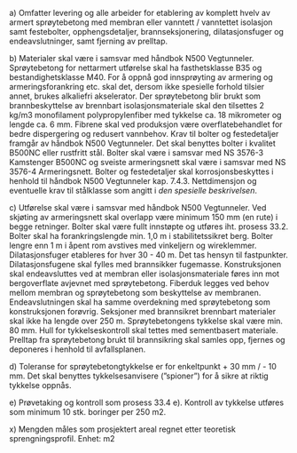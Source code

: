 a) Omfatter levering og alle arbeider for etablering av komplett hvelv av armert sprøytebetong med membran eller vanntett / vanntettet isolasjon samt festebolter, opphengsdetaljer, brannseksjonering, dilatasjonsfuger og endeavslutninger, samt fjerning av prelltap.

b) Materialer skal være i samsvar med håndbok N500 Vegtunneler.
Sprøytebetong for nettarmert utførelse skal ha fasthetsklasse B35 og bestandighetsklasse M40. For å oppnå god innsprøyting av armering og armeringsforankring etc. skal det, dersom ikke spesielle forhold tilsier annet, brukes alkaliefri akselerator.
Der sprøytebetong blir brukt som brannbeskyttelse av brennbart isolasjonsmateriale skal den tilsettes 2 kg/m3 monofilament polypropylenfiber med tykkelse ca. 18 mikrometer og lengde ca. 6 mm. Fibrene skal ved produksjon være overflatebehandlet for bedre dispergering og redusert vannbehov.
Krav til bolter og festedetaljer framgår av håndbok N500 Vegtunneler. Det skal benyttes bolter i kvalitet B500NC eller rustfritt stål.
Bolter skal være i samsvar med NS 3576-3 Kamstenger B500NC og sveiste armeringsnett skal være i samsvar med NS 3576-4 Armeringsnett. Bolter og festedetaljer skal korrosjonsbeskyttes i henhold til håndbok N500 Vegtunneler kap. 7.4.3. Nettdimensjon og eventuelle krav til stålklasse som angitt i *den spesielle beskrivelsen*.

c) Utførelse skal være i samsvar med håndbok N500 Vegtunneler.
Ved skjøting av armeringsnett skal overlapp være minimum 150 mm (en rute) i begge retninger.
Bolter skal være fullt innstøpte og utføres iht. prosess 33.2. Bolter skal ha forankringslengde min. 1,0 m i stabilitetssikret berg. Bolter lengre enn 1 m i åpent rom avstives med vinkeljern og wireklemmer.
Dilatasjonsfuger etableres for hver 30 - 40 m. Det tas hensyn til fastpunkter. Dilatasjonsfugene skal fylles med brannsikker fugemasse.
Konstruksjonen skal endeavsluttes ved at membran eller isolasjonsmateriale føres inn mot bergoverflate avjevnet med sprøytebetong. Fiberduk legges ved behov mellom membran og sprøytebetong som beskyttelse av membranen. Endeavslutningen skal ha samme overdekning med sprøytebetong som konstruksjonen forøvrig.
Seksjoner med brannsikret brennbart materialer skal ikke ha lengde over 250 m.
Sprøytebetongens tykkelse skal være min. 80 mm.
Hull for tykkelseskontroll skal tettes med sementbasert materiale.
Prelltap fra sprøytebetong brukt til brannsikring skal samles opp, fjernes og deponeres i henhold til avfallsplanen.

d) Toleranse for sprøytebetongtykkelse er for enkeltpunkt + 30 mm / - 10 mm. Det skal benyttes tykkelsesanvisere (”spioner”) for å sikre at riktig tykkelse oppnås.

e) Prøvetaking og kontroll som prosess 33.4 e). Kontroll av tykkelse utføres som minimum 10 stk. boringer per 250 m2.

x) Mengden måles som prosjektert areal regnet etter teoretisk sprengningsprofil. Enhet: m2

